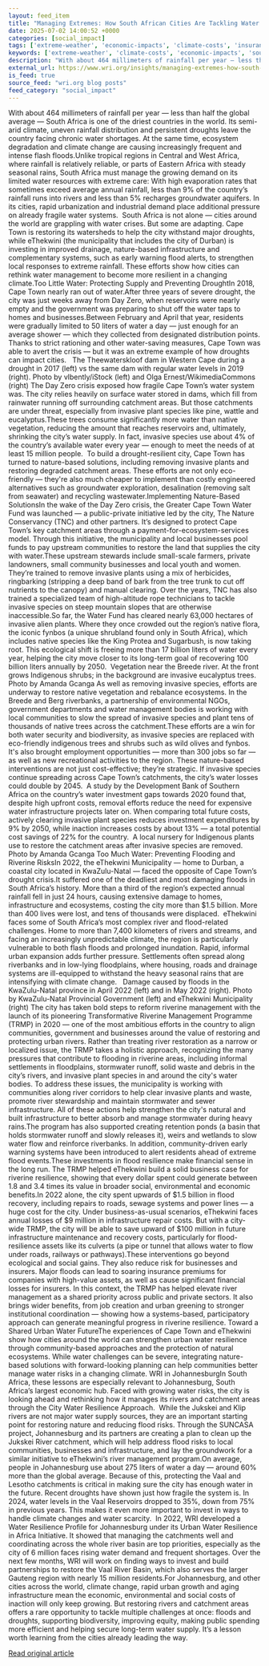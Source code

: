 ```yaml
---
layout: feed_item
title: "Managing Extremes: How South African Cities Are Tackling Water Crises"
date: 2025-07-02 14:00:52 +0000
categories: [social_impact]
tags: ['extreme-weather', 'economic-impacts', 'climate-costs', 'insurance', 'drought', 'flooding', 'urgent', 'climate-risk', 'year-2024', 'water-crisis']
keywords: ['extreme-weather', 'climate-costs', 'economic-impacts', 'south', 'insurance', 'drought', 'managing', 'extremes']
description: "With about 464 millimeters of rainfall per year — less than half the global average — South Africa is one of the driest countries in the world"
external_url: https://www.wri.org/insights/managing-extremes-how-south-african-cities-are-tackling-water-crises
is_feed: true
source_feed: "wri.org blog posts"
feed_category: "social_impact"
---
```


With about 464 millimeters of rainfall per year — less than half the global average — South Africa is one of the driest countries in the world. Its semi-arid climate, uneven rainfall distribution and persistent droughts leave the country facing chronic water shortages. At the same time, ecosystem degradation and climate change are causing increasingly frequent and intense flash floods.Unlike tropical regions in Central and West Africa, where rainfall is relatively reliable, or parts of Eastern Africa with steady seasonal rains, South Africa must manage the growing demand on its limited water resources with extreme care: With high evaporation rates that sometimes exceed average annual rainfall, less than 9% of the country’s rainfall runs into rivers and less than 5% recharges groundwater aquifers. In its cities, rapid urbanization and industrial demand place additional pressure on already fragile water systems. &nbsp;South Africa is not alone — cities around the world are grappling with water crises. But some are adapting. Cape Town is restoring its watersheds to help the city withstand major droughts, while eThekwini (the municipality that includes the city of Durban) is investing in improved drainage, nature-based infrastructure and complementary systems, such as early warning flood alerts, to strengthen local responses to extreme rainfall. These efforts show how cities can rethink water management to become more resilient in a changing climate.Too Little Water: Protecting Supply and Preventing DroughtIn 2018, Cape Town nearly ran out of water.After three years of severe drought, the city was just weeks away from Day Zero, when reservoirs were nearly empty and the government was preparing to shut off the water taps to homes and businesses.Between February and April that year, residents were gradually limited to 50 liters of water a day — just enough for an average shower — which they collected from designated distribution points. Thanks to strict rationing and other water-saving measures, Cape Town was able to avert the crisis — but it was an extreme example of how droughts can impact cities. &nbsp; The Theewaterskloof dam in Western Cape during a drought in 2017 (left) vs the same dam with regular water levels in 2019 (right). Photo by vlbently/iStock (left) and Olga Ernest/WikimediaCommons (right) The Day Zero crisis exposed how fragile Cape Town’s water system was. The city relies heavily on surface water stored in dams, which fill from rainwater running off surrounding catchment areas. But those catchments are under threat, especially from invasive plant species like pine, wattle and eucalyptus.These trees consume significantly more water than native vegetation, reducing the amount that reaches reservoirs and, ultimately, shrinking the city’s water supply. In fact, invasive species use about 4% of the country’s available water every year — enough to meet the needs of at least 15 million people. &nbsp;To build a drought-resilient city, Cape Town has turned to nature-based solutions, including removing invasive plants and restoring degraded catchment areas. These efforts are not only eco-friendly — they're also much cheaper to implement than costly engineered alternatives such as groundwater exploration, desalination (removing salt from seawater) and recycling wastewater.Implementing Nature-Based SolutionsIn the wake of the Day Zero crisis, the Greater Cape Town Water Fund was launched — a public-private initiative led by the city, The Nature Conservancy (TNC) and other partners. It’s designed to protect Cape Town’s key catchment areas through a payment-for-ecosystem-services model. Through this initiative, the municipality and local businesses pool funds to pay upstream communities to restore the land that supplies the city with water.These upstream stewards include small-scale farmers, private landowners, small community businesses and local youth and women. They’re trained to remove invasive plants using a mix of herbicides, ringbarking (stripping a deep band of bark from the tree trunk to cut off nutrients to the canopy) and manual clearing. Over the years, TNC has also trained a specialized team of high-altitude rope technicians to tackle invasive species on steep mountain slopes that are otherwise inaccessible.So far, the Water Fund has cleared nearly 63,000 hectares of invasive alien plants. Where they once crowded out the region’s native flora, the iconic fynbos (a unique shrubland found only in South Africa), which includes native species like the King Protea and Sugarbush, is now taking root. This ecological shift is freeing more than 17 billion liters of water every year, helping the city move closer to its long-term goal of recovering 100 billion liters annually by 2050.&nbsp; Vegetation near the Breede river. At the front grows Indigenous shrubs; in the background are invasive eucalyptus trees. Photo by Amanda Gcanga As well as removing invasive species, efforts are underway to restore native vegetation and rebalance ecosystems. In the Breede and Berg riverbanks, a partnership of environmental NGOs, government departments and water management bodies is working with local communities to slow the spread of invasive species and plant tens of thousands of native trees across the catchment.These efforts are a win for both water security and biodiversity, as invasive species are replaced with eco-friendly indigenous trees and shrubs such as wild olives and fynbos. It's also brought employment opportunities — more than 300 jobs so far — as well as new recreational activities to the region. These nature-based interventions are not just cost-effective; they’re strategic. If invasive species continue spreading across Cape Town’s catchments, the city’s water losses could double by 2045. &nbsp;A study by the Development Bank of Southern Africa on the country’s water investment gaps towards 2020 found that, despite high upfront costs, removal efforts reduce the need for expensive water infrastructure projects later on. When comparing total future costs, actively clearing invasive plant species reduces investment expenditures by 9% by 2050, while inaction increases costs by about 13% — a total potential cost savings of 22% for the country.&nbsp; A local nursery for Indigenous plants use to restore the catchment areas after invasive species are removed. Photo by Amanda Gcanga Too Much Water: Preventing Flooding and Riverine RisksIn 2022, the eThekwini Municipality — home to Durban, a coastal city located in KwaZulu-Natal — faced the opposite of Cape Town’s drought crisis.It suffered one of the deadliest and most damaging floods in South Africa’s history. More than a third of the region’s expected annual rainfall fell in just 24 hours, causing extensive damage to homes, infrastructure and ecosystems, costing the city more than $1.5 billion. More than 400 lives were lost, and tens of thousands were displaced. &nbsp;eThekwini faces some of South Africa’s most complex river and flood-related challenges. Home to more than 7,400 kilometers of rivers and streams, and facing an increasingly unpredictable climate, the region is particularly vulnerable to both flash floods and prolonged inundation. Rapid, informal urban expansion adds further pressure. Settlements often spread along riverbanks and in low-lying floodplains, where housing, roads and drainage systems are ill-equipped to withstand the heavy seasonal rains that are intensifying with climate change. &nbsp; Damage caused by floods in the KwaZulu-Natal province in April 2022 (left) and in May 2022 (right). Photo by KwaZulu-Natal Provincial Government (left) and eThekwini Municipality (right) The city has taken bold steps to reform riverine management with the launch of its pioneering Transformative Riverine Management Programme (TRMP) in 2020 — one of the most ambitious efforts in the country to align communities, government and businesses around the value of restoring and protecting urban rivers.&nbsp;Rather than treating river restoration as a narrow or localized issue, the TRMP takes a holistic approach, recognizing the many pressures that contribute to flooding in riverine areas, including informal settlements in floodplains, stormwater runoff, solid waste and debris in the city’s rivers, and invasive plant species in and around the city's water bodies. To address these issues, the municipality is working with communities along river corridors to help clear invasive plants and waste, promote river stewardship and maintain stormwater and sewer infrastructure. All of these actions help strengthen the city's natural and built infrastructure to better absorb and manage stormwater during heavy rains.The program has also supported creating retention ponds (a basin that holds stormwater runoff and slowly releases it), weirs and wetlands to slow water flow and reinforce riverbanks. In addition, community-driven early warning systems have been introduced to alert residents ahead of extreme flood events.These investments in flood resilience make financial sense in the long run. The TRMP helped eThekwini build a solid business case for riverine resilience, showing that every dollar spent could generate between 1.8 and 3.4 times its value in broader social, environmental and economic benefits.In 2022 alone, the city spent upwards of $1.5 billion in flood recovery, including repairs to roads, sewage systems and power lines — a huge cost for the city. Under business-as-usual scenarios, eThekwini faces annual losses of $9 million in infrastructure repair costs. But with a city-wide TRMP, the city will be able to save upward of $100 million in future infrastructure maintenance and recovery costs, particularly for flood-resilience assets like its culverts (a pipe or tunnel that allows water to flow under roads, railways or pathways).These interventions go beyond ecological and social gains. They also reduce risk for businesses and insurers. Major floods can lead to soaring insurance premiums for companies with high-value assets, as well as cause significant financial losses for insurers. In this context, the TRMP has helped elevate river management as a shared priority across public and private sectors. It also brings wider benefits, from job creation and urban greening to stronger institutional coordination — showing how a systems-based, participatory approach can generate meaningful progress in riverine resilience.&nbsp;Toward a Shared Urban Water FutureThe experiences of Cape Town and eThekwini show how cities around the world can strengthen urban water resilience through community-based approaches and the protection of natural ecosystems. While water challenges can be severe, integrating nature-based solutions with forward-looking planning can help communities better manage water risks in a changing climate.&nbsp;WRI in JohannesburgIn South Africa, these lessons are especially relevant to Johannesburg, South Africa’s largest economic hub. Faced with growing water risks, the city is looking ahead and rethinking how it manages its rivers and catchment areas through the City Water Resilience Approach. &nbsp;While the Jukskei and Klip rivers are not major water supply sources, they are an important starting point for restoring nature and reducing flood risks. Through the SUNCASA project, Johannesburg and its partners are creating a plan to clean up the Jukskei River catchment, which will help address flood risks to local communities, businesses and infrastructure, and lay the groundwork for a similar initiative to eThekwini’s river management program.On average, people in Johannesburg use about 275 liters of water a day — around 60% more than the global average. Because of this, protecting the Vaal and Lesotho catchments is critical in making sure the city has enough water in the future.&nbsp;Recent droughts have shown just how fragile the system is. In 2024, water levels in the Vaal Reservoirs dropped to 35%, down from 75% in previous years. This makes it even more important to invest in ways to handle climate changes and water scarcity. &nbsp;In 2022, WRI developed a Water Resilience Profile for Johannesburg under its Urban Water Resilience in Africa Initiative. It showed that managing the catchments well and coordinating across the whole river basin are top priorities, especially as the city of 6 million faces rising water demand and frequent shortages. Over the next few months, WRI will work on finding ways to invest and build partnerships to restore the Vaal River Basin, which also serves the larger Gauteng region with nearly 15 million residents.For Johannesburg, and other cities across the world, climate change, rapid urban growth and aging infrastructure mean the economic, environmental and social costs of inaction will only keep growing. But restoring rivers and catchment areas offers a rare opportunity to tackle multiple challenges at once: floods and droughts, supporting biodiversity, improving equity, making public spending more efficient and helping secure long-term water supply. It’s a lesson worth learning from the cities already leading the way.&nbsp;

[Read original article](https://www.wri.org/insights/managing-extremes-how-south-african-cities-are-tackling-water-crises)
